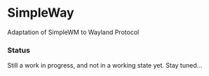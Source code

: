 # SimpleWay
Adaptation of SimpleWM to Wayland Protocol

### Status
Still a work in progress, and not in a working state yet. Stay tuned...
